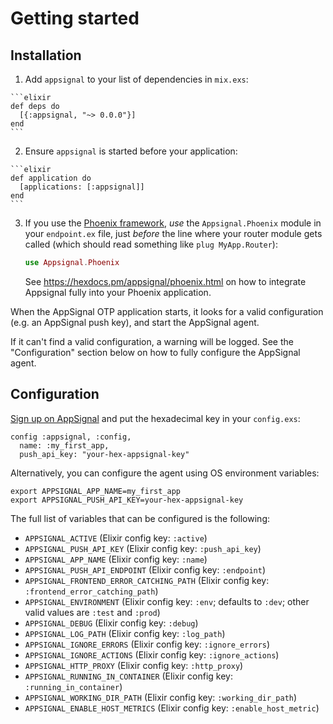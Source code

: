 # Getting started


## Installation

  1. Add `appsignal` to your list of dependencies in `mix.exs`:

    ```elixir
    def deps do
      [{:appsignal, "~> 0.0.0"}]
    end
    ```

  2. Ensure `appsignal` is started before your application:

    ```elixir
    def application do
      [applications: [:appsignal]]
    end
    ```

  3. If you use the
     [Phoenix framework](http://www.phoenixframework.org/), *use* the
     `Appsignal.Phoenix` module in your `endpoint.ex` file, just
     *before* the line where your router module gets called
     (which should read something like `plug MyApp.Router`):

     ```elixir
     use Appsignal.Phoenix
     ```

     See https://hexdocs.pm/appsignal/phoenix.html on how to integrate
     Appsignal fully into your Phoenix application.

When the AppSignal OTP application starts, it looks for a valid
configuration (e.g. an AppSignal push key), and start the AppSignal agent.

If it can't find a valid configuration, a warning will be logged. See
the "Configuration" section below on how to fully configure the
AppSignal agent.


## Configuration

[Sign up on AppSignal](https://appsignal.com/users/sign_up) and put
the hexadecimal key in your `config.exs`:

    config :appsignal, :config,
      name: :my_first_app,
      push_api_key: "your-hex-appsignal-key"

Alternatively, you can configure the agent using OS environment variables:

    export APPSIGNAL_APP_NAME=my_first_app
    export APPSIGNAL_PUSH_API_KEY=your-hex-appsignal-key

The full list of variables that can be configured is the following:

 - `APPSIGNAL_ACTIVE` (Elixir config key: `:active`)
 - `APPSIGNAL_PUSH_API_KEY` (Elixir config key: `:push_api_key`)
 - `APPSIGNAL_APP_NAME` (Elixir config key: `:name`)
 - `APPSIGNAL_PUSH_API_ENDPOINT` (Elixir config key: `:endpoint`)
 - `APPSIGNAL_FRONTEND_ERROR_CATCHING_PATH` (Elixir config key: `:frontend_error_catching_path`)
 - `APPSIGNAL_ENVIRONMENT` (Elixir config key: `:env`; defaults to `:dev`; other valid values are `:test` and `:prod`)
 - `APPSIGNAL_DEBUG` (Elixir config key: `:debug`)
 - `APPSIGNAL_LOG_PATH` (Elixir config key: `:log_path`)
 - `APPSIGNAL_IGNORE_ERRORS` (Elixir config key: `:ignore_errors`)
 - `APPSIGNAL_IGNORE_ACTIONS` (Elixir config key: `:ignore_actions`)
 - `APPSIGNAL_HTTP_PROXY` (Elixir config key: `:http_proxy`)
 - `APPSIGNAL_RUNNING_IN_CONTAINER` (Elixir config key: `:running_in_container`)
 - `APPSIGNAL_WORKING_DIR_PATH` (Elixir config key: `:working_dir_path`)
 - `APPSIGNAL_ENABLE_HOST_METRICS` (Elixir config key: `:enable_host_metric`)
